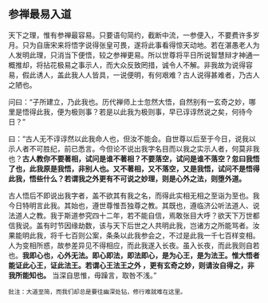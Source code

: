 ## 参禅最易入道

天下之理，惟有参禅最容易。只要语句简约，截断中流，一参便入，不要费许多岁月。只为自唐宋来将悟字说得张皇可畏，遂将此事看得惊天动地。若在湛愚老人为人发明此理，只消当下便悟，较之参禅更易。所以世尊将平日所说智慧辩才神通一概推却，将拈花极易之事示人，而大众反致罔措，诚令人不解。非我故为说得容易，假此诱人，盖此我人人皆具，一说便明，有何艰难？古人说得甚难者，乃古人之陋也。

问曰：“子所建立，乃此我也。历代禅师上士忽然大悟，自然别有一玄奇之妙，哪里是悟得此我，便为极则事？若是以此我为极则事，早已谆谆然说之矣，何待今日？”

曰：“古人无不谆谆然以此我命人也，但汝不能会。自世尊以后至于今日，说我以示人者不可胜纪，前已悉言。今但论不说出我字名目而以我之实示人者，何莫非我也？__古人教你不要著相，试问是谁不著相？不要落空，试问是谁不落空？忽曰我悟了也，此我原是我悟，非别人也。又不著相，又不落空，又是我悟，试问不是悟得此我，悟些什么？若谓我之外更有不可说之妙理，则是心外之法，则堕外道。__

 古人悟后不即说出我字者，盖不欲其有我之名，而得此实相无相之至诣为至也。我今日特明言此我。其始也，遵世尊惟吾独尊之教。其既也，遵临济公听法道人、说法道人之教。我于斯道参究四十二年，若不能自信，焉敢张目大呼？欲天下万世都信我说。盖有时节因缘劫数，该与天下后世之人共明此我，岂诸方之所能骂者。汝果能明此我，将千七百则公案，条条以此我参会之，不过是此我一千七百样变相。人为变相所惑，故参差异见不得相应，而此我遂入长夜。虽入长夜，而此我则自若也。__我即心也，心外无法。即心即法，即法即心，是为心王，是为法王。惟大悟者能证此心王，证此法王。若谓心王法王之外 ，更有玄奇之妙，则请汝自得之，非我所能知也。__ 当深自思惟，毋躁言，取咎不浅。”

```xu
批注：大道至简，而我们却总是要往幽深处钻，修行难就难在这里。
```
